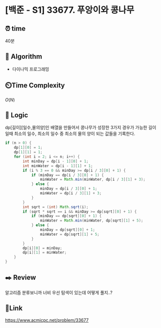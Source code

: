 # [백준 - S1] 33677. 푸앙이와 콩나무

## ⏰ **time**

40분

## :pushpin: **Algorithm**

- 다이나믹 프로그래밍

## ⏲️**Time Complexity**

$O(N)$

## :round_pushpin: **Logic**
dp[길이][일수,물의양]인 배열을 만들어서 콩나무가 성장한 3가지 경우가 가능한 길이일때 최소의 일수, 최소의 일수 중 최소의 물의 양이 되는 값들을 기록한다.
```java
if (n > 0) {
    dp[1][0] = 1;
    dp[1][1] = 1;
    for (int i = 2; i <= n; i++) {
        int minDay = dp[i - 1][0] + 1;
        int minWater = dp[i - 1][1] + 1;
        if (i % 3 == 0 && minDay >= dp[i / 3][0] + 1) {
            if (minDay == dp[i / 3][0] + 1) {
                minWater = Math.min(minWater, dp[i / 3][1] + 3);
            } else {
                minDay = dp[i / 3][0] + 1;
                minWater = dp[i / 3][1] + 3;
            }
        }
        int sqrt = (int) Math.sqrt(i);
        if (sqrt * sqrt == i && minDay >= dp[sqrt][0] + 1) {
            if (minDay == dp[sqrt][0] + 1) {
                minWater = Math.min(minWater, dp[sqrt][1] + 5);
            } else {
                minDay = dp[sqrt][0] + 1;
                minWater = dp[sqrt][1] + 5;
            }
        }
        dp[i][0] = minDay;
        dp[i][1] = minWater;
    }
}
```  
## :black_nib: **Review** 
알고리즘 분류보니까 너비 우선 탐색이 있는데 어떻게 풀지..?
## 📡**Link**
https://www.acmicpc.net/problem/33677